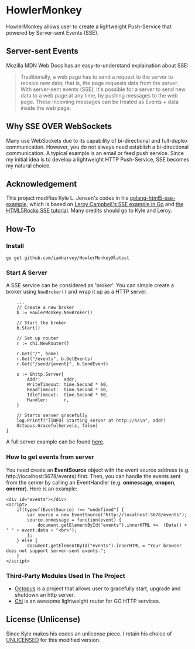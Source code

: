# HowlerMonkey

HowlerMonkey allows user to create a lightweight Push-Service that powered by Server-sent Events (SSE).

## Server-sent Events
Mozilla MDN Web Docs has an easy-to-understand explaination about SSE:
> Traditionally, a web page has to send a request to the server to receive new data; 
that is, the page requests data from the server. 
With server-sent events (SSE), it's possible for a server to send new data to a web page at any time, 
by pushing messages to the web page. These incoming messages can be treated as Events + data inside 
the web page.

## Why SSE OVER WebSockets
Many use WebSockets due to its capability of bi-directional and full-duplex communication. However,
you do not always need establish a bi-directional communication. A typical example is an email or feed 
push service. Since my initial idea is to develop a lightweight HTTP Push-Service, SSE becomes my natural 
choice.

## Acknowledgement
This project modifies Kyle L. Jensen's codes in his 
[golang-html5-sse-example](https://github.com/kljensen/golang-html5-sse-example), which is based on 
[Leroy Campbell's SSE example in Go](https://gist.github.com/artisonian/3836281) and 
[the HTML5Rocks SSE tutorial](http://www.html5rocks.com/en/tutorials/eventsource/basics/). Many credits should go to Kyle and Leroy.

## How-To

### Install
```$xslt
go get github.com/iamharvey/HowlerMonkey@latest
```

### Start A Server
A SSE service can be considered as 'broker'. You can simple create a broker using `NewBroker()` 
and wrap it up as a HTTP server.
```$xslt
    ...
	// Create a new broker
	b := HowlerMonkey.NewBroker()

	// Start the broker
	b.Start()

	// Set up router
	r := chi.NewRouter()

	r.Get("/", home)
	r.Get("/events", b.GetEvents)
	r.Get("/send/{event}", b.SendEvent)

	s := &http.Server{
		Addr:         addr,
		WriteTimeout: time.Second * 60,
		ReadTimeout:  time.Second * 60,
		IdleTimeout:  time.Second * 60,
		Handler:      r,
	}

	// Starts server gracefully
	log.Printf("[INFO] Starting server at http://%s\n", addr)
	Octopus.GracefulServe(s, false)
}
```
A full server example can be found [here](https://github.com/iamharvey/HowlerMonkey/blob/master/server/main.go).

### How to get events from server
You need create an **EventSource** object with the event source address (e.g. http://localhost:5678/events) 
first. Then, you can handle the events sent from the server by calling an EventHandler 
(e.g. **onmessage**, **onopen**, **onerror**). Here is an example: 

```$xslt
<div id="events"></div>
<script>
    if(typeof(EventSource) !== "undefined") {
        var source = new EventSource("http://localhost:5678/events");
        source.onmessage = function(event) {
            document.getElementById("events").innerHTML +=  (Date() + " " + event.data + "<br>");
        };
    } else {
        document.getElementById("events").innerHTML = "Your browser does not support server-sent events.";
    }
</script>
```

### Third-Party Modules Used In The Project
- [Octopus](https://github.com/NBCFB/Octopus) is a project that allows user to gracefully start, upgrade and shutdown an 
http server.
- [Chi](https://github.com/go-chi/chi) is an awesome lightweight router for GO HTTP services.


## License (Unlicense)
Since Kyle makes his codes an unlicense piece. I retain his choice of 
[UNLICENSED](https://github.com/iamharvey/HowlerMonkey/blob/master/LICENSE) for this modified version.

